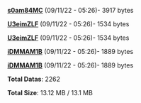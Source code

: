 [**s0am84MC**](/data/s0am84MC.txt) (09/11/22 - 05:26)- 3917 bytes

[**U3eimZLF**](/data/U3eimZLF.txt) (09/11/22 - 05:26)- 1534 bytes

[**U3eimZLF**](/data/U3eimZLF.txt) (09/11/22 - 05:26)- 1534 bytes

[**iDMMAM1B**](/data/iDMMAM1B.txt) (09/11/22 - 05:26)- 1889 bytes

[**iDMMAM1B**](/data/iDMMAM1B.txt) (09/11/22 - 05:26)- 1889 bytes

**Total Datas**: 2262

**Total Size**: 13.12 MB / 13.1 MB